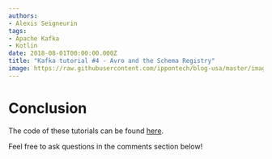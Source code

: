 ```yaml
---
authors:
- Alexis Seigneurin
tags:
- Apache Kafka
- Kotlin
date: 2018-08-01T00:00:00.000Z
title: "Kafka tutorial #4 - Avro and the Schema Registry"
image: https://raw.githubusercontent.com/ippontech/blog-usa/master/images/2018/08/kafka-logo.png
---
```




# Conclusion

The code of these tutorials can be found [here](https://github.com/aseigneurin/kafka-tutorials).

Feel free to ask questions in the comments section below!
